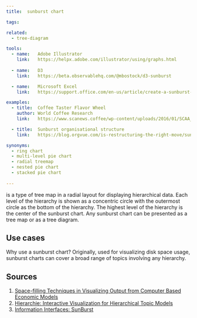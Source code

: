```yaml
---
title:  sunburst chart

tags:

related:
  - tree-diagram

tools:
  - name:   Adobe Illustrator
    link:   https://helpx.adobe.com/illustrator/using/graphs.html
    
  - name:   D3
    link:   https://beta.observablehq.com/@mbostock/d3-sunburst

  - name:   Microsoft Excel
    link:   https://support.office.com/en-us/article/create-a-sunburst-chart-in-office-4a127977-62cd-4c11-b8c7-65b84a358e0c

examples:
  - title:  Coffee Taster Flavor Wheel
    author: World Coffee Research
    link:   https://www.scanews.coffee/wp-content/uploads/2016/01/SCAA_FlavorWheel.01.18.15.jpg

  - title:  Sunburst organisational structure
    link:   https://blog.orgvue.com/is-restructuring-the-right-move/sunburst-organisational-structure/

synonyms:
  - ring chart
  - multi-level pie chart
  - radial treemap
  - nested pie chart
  - stacked pie chart
  
---
```


is a type of tree map in a radial layout for displaying hierarchical data. Each level of the hierarchy is shown as a concentric circle with the outermost circle as the bottom of the hierarchy. The highest level of the hierarchy is the center of the sunburst chart. Any sunburst chart can be presented as a tree map or as a tree diagram.

<!--more-->

## Use cases
Why use a sunburst chart? Originally, used for visualizing disk space usage, sunburst charts can cover a broad range of topics involving any hierarchy.

## Sources
1. [Space-filling Techniques in Visualizing Output from Computer Based Economic Models](https://docplayer.net/10952353-Space-filling-techniques-in-visualizing-output-from-computer-based-economic-models.html)
2. [Hierarchie: Interactive Visualization for Hierarchical Topic Models](http://www.aclweb.org/anthology/W14-3111)
3. [Information Interfaces: SunBurst](https://www.cc.gatech.edu/gvu/ii/sunburst/)

